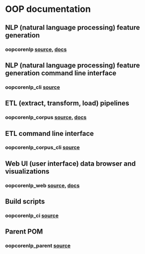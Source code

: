 # OOP documentation

## NLP (natural language processing) feature generation
### oopcorenlp [source](https://github.com/rsadasiv/oopcorenlp), [docs](https://rsadasiv.github.io/oopcorenlp)

## NLP (natural language processing) feature generation command line interface
### oopcorenlp_cli [source](https://github.com/rsadasiv/oopcorenlp_cli)

## ETL (extract, transform, load) pipelines
### oopcorenlp_corpus [source](https://github.com/rsadasiv/oopcorenlp_corpus), [docs](https://rsadasiv.github.io/oopcorenlp_corpus)

## ETL command line interface
### oopcorenlp_corpus_cli [source](https://github.com/rsadasiv/oopcorenlp_corpus_cli)

## Web UI (user interface) data browser and visualizations
### oopcorenlp_web [source](https://github.com/rsadasiv/oopcorenlp_web), [docs](https://rsadasiv.github.io/oopcorenlp_web)

## Build scripts
### oopcorenlp_ci [source](https://github.com/rsadasiv/oopcorenlp_ci)

## Parent POM
### oopcorenlp_parent [source](https://github.com/rsadasiv/oopcorenlp_parent)
